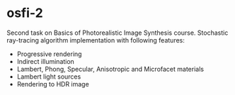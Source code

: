 osfi-2
======

Second task on Basics of Photorealistic Image Synthesis course. Stochastic ray-tracing algorithm implementation with following features:

* Progressive rendering
* Indirect illumination
* Lambert, Phong, Specular, Anisotropic and Microfacet materials
* Lambert light sources
* Rendering to HDR image
